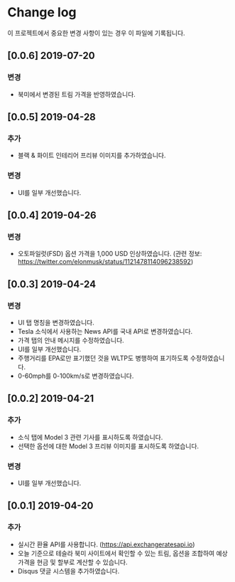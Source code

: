 # Change log

이 프로젝트에서 중요한 변경 사항이 있는 경우 이 파일에 기록됩니다.

## [0.0.6] 2019-07-20

### 변경

- 북미에서 변경된 트림 가격을 반영하였습니다.

## [0.0.5] 2019-04-28

### 추가

- 블랙 & 화이트 인테리어 프리뷰 이미지를 추가하였습니다.

### 변경

- UI를 일부 개선했습니다.

## [0.0.4] 2019-04-26

### 변경

- 오토파일럿(FSD) 옵션 가격을 1,000 USD 인상하였습니다. (관련 정보: https://twitter.com/elonmusk/status/1121478114096238592)

## [0.0.3] 2019-04-24

### 변경

- UI 탭 명칭을 변경하였습니다.
- Tesla 소식에서 사용하는 News API를 국내 API로 변경하였습니다.
- 가격 탭의 안내 메시지를 수정하였습니다.
- UI를 일부 개선했습니다.
- 주행거리를 EPA로만 표기했던 것을 WLTP도 병행하여 표기하도록 수정하였습니다.
- 0-60mph를 0-100km/s로 변경하였습니다.

## [0.0.2] 2019-04-21

### 추가

- 소식 탭에 Model 3 관련 기사를 표시하도록 하였습니다.
- 선택한 옵션에 대한 Model 3 프리뷰 이미지를 표시하도록 하였습니다.

### 변경

- UI를 일부 개선했습니다.

## [0.0.1] 2019-04-20

### 추가

- 실시간 환율 API를 사용합니다. (https://api.exchangeratesapi.io)
- 오늘 기준으로 테슬라 북미 사이트에서 확인할 수 있는 트림, 옵션을 조합하여 예상 가격을 현금 및 할부로 계산할 수 있습니다.
- Disqus 댓글 시스템을 추가하였습니다.

